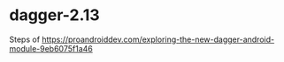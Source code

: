 # dagger-2.13
Steps of
https://proandroiddev.com/exploring-the-new-dagger-android-module-9eb6075f1a46
